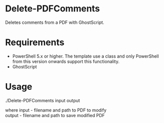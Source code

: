 Delete-PDFComments
==================
Deletes comments from a PDF with GhostScript.

Requirements
============
- PowerShell 5.x or higher. The template use a class and only PowerShell from this version onwards support this functionality.
- GhostScript

Usage
=====
./Delete-PDFComments input output

where input - filename and path to PDF to modify<br />
      output - filename and path to save modified PDF
